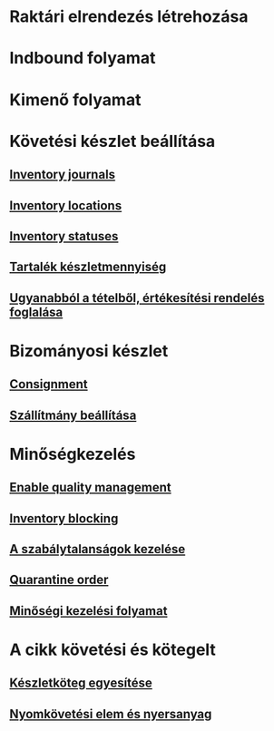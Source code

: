 # Raktári elrendezés létrehozása
# Indbound folyamat
# Kimenő folyamat
# Követési készlet beállítása
## [Inventory journals](inventory-journals.md)
## [Inventory locations](inventory-locations.md)
## [Inventory statuses](inventory-statuses.md)
## [Tartalék készletmennyiség](reserve-inventory-quantities.md)
## [Ugyanabból a tételből, értékesítési rendelés foglalása](../sales-marketing/reserve-same-batch-sales-order.md)
# Bizományosi készlet
## [Consignment](consignment.md)
## [Szállítmány beállítása](set-up-consignment.md)
# Minőségkezelés
## [Enable quality management](enable-quality-management.md)
## [Inventory blocking](inventory-blocking.md)
## [A szabálytalanságok kezelése](enable-nonconformance-management.md)
## [Quarantine order](quarantine-orders.md)
## [Minőségi kezelési folyamat](quality-management-processes.md)
# A cikk követési és kötegelt
## [Készletköteg egyesítése](merge-inventory-batches.md)
## [Nyomkövetési elem és nyersanyag](trace-items-raw-materials-inventory-production-sales.md)
